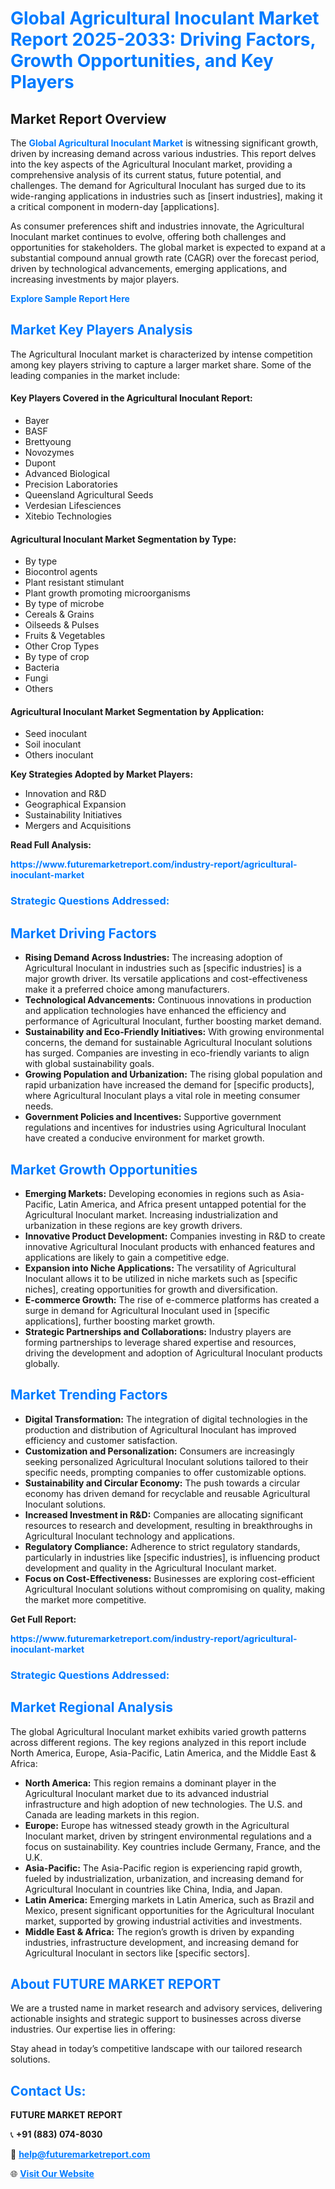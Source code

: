 <h1 style="color: #007BFF;">Global Agricultural Inoculant Market Report 2025-2033: Driving Factors, Growth Opportunities, and Key Players</h1>

<section id="overview">
<h2>Market Report Overview</h2>
<p>The <a href="https://www.futuremarketreport.com/industry-report/agricultural-inoculant-market" style="color: #007BFF; text-decoration: none;"><strong>Global Agricultural Inoculant Market</strong></a> is witnessing significant growth, driven by increasing demand across various industries. This report delves into the key aspects of the Agricultural Inoculant market, providing a comprehensive analysis of its current status, future potential, and challenges. The demand for Agricultural Inoculant has surged due to its wide-ranging applications in industries such as [insert industries], making it a critical component in modern-day [applications].</p>
<p>As consumer preferences shift and industries innovate, the Agricultural Inoculant market continues to evolve, offering both challenges and opportunities for stakeholders. The global market is expected to expand at a substantial compound annual growth rate (CAGR) over the forecast period, driven by technological advancements, emerging applications, and increasing investments by major players.</p>
</section>

<section id="overview">
<p><a href="https://www.futuremarketreport.com/request-sample/reportId=103281" style="color: #007BFF; text-decoration: none;"><strong>Explore Sample Report Here</strong></a></p>
</section>

<section id="key-players">
<h2 style="color: #007BFF;">Market Key Players Analysis</h2>
<p>The Agricultural Inoculant market is characterized by intense competition among key players striving to capture a larger market share. Some of the leading companies in the market include:</p>
<h4>Key Players Covered in the Agricultural Inoculant Report:</h4>
<ul><li>Bayer</li><li>BASF</li><li>Brettyoung</li><li>Novozymes</li><li>Dupont</li><li>Advanced Biological</li><li>Precision Laboratories</li><li>Queensland Agricultural Seeds</li><li>Verdesian Lifesciences</li><li>Xitebio Technologies</li></ul>
<h4>Agricultural Inoculant Market Segmentation by Type:</h4>
<ul><li>By type</li><li>Biocontrol agents</li><li>Plant resistant stimulant</li><li>Plant growth promoting microorganisms</li><li>By type of microbe</li><li>Cereals &amp; Grains</li><li>Oilseeds &amp; Pulses</li><li>Fruits &amp; Vegetables</li><li>Other Crop Types</li><li>By type of crop</li><li>Bacteria</li><li>Fungi</li><li>Others</li></ul>

<h4>Agricultural Inoculant Market Segmentation by Application:</h4>
<ul><li>Seed inoculant</li><li>Soil inoculant</li><li>Others inoculant</li></ul>
<p><strong>Key Strategies Adopted by Market Players:</strong></p>
<ul>
<li>Innovation and R&D</li>
<li>Geographical Expansion</li>
<li>Sustainability Initiatives</li>
<li>Mergers and Acquisitions</li>
</ul>
</section>

<section>
<p><strong>Read Full Analysis: </strong></p><a href="https://www.futuremarketreport.com/industry-report/agricultural-inoculant-market" style="color: #007BFF; text-decoration: none;"><strong>https://www.futuremarketreport.com/industry-report/agricultural-inoculant-market</strong></a>
<h3 style="color: #007BFF;">Strategic Questions Addressed:</h3>
</section>

<section id="driving-factors">
<h2 style="color: #007BFF;">Market Driving Factors</h2>
<ul>
<li><strong>Rising Demand Across Industries:</strong> The increasing adoption of Agricultural Inoculant in industries such as [specific industries] is a major growth driver. Its versatile applications and cost-effectiveness make it a preferred choice among manufacturers.</li>
<li><strong>Technological Advancements:</strong> Continuous innovations in production and application technologies have enhanced the efficiency and performance of Agricultural Inoculant, further boosting market demand.</li>
<li><strong>Sustainability and Eco-Friendly Initiatives:</strong> With growing environmental concerns, the demand for sustainable Agricultural Inoculant solutions has surged. Companies are investing in eco-friendly variants to align with global sustainability goals.</li>
<li><strong>Growing Population and Urbanization:</strong> The rising global population and rapid urbanization have increased the demand for [specific products], where Agricultural Inoculant plays a vital role in meeting consumer needs.</li>
<li><strong>Government Policies and Incentives:</strong> Supportive government regulations and incentives for industries using Agricultural Inoculant have created a conducive environment for market growth.</li>
</ul>
</section>

<section id="growth-opportunities">
<h2 style="color: #007BFF;">Market Growth Opportunities</h2>
<ul>
<li><strong>Emerging Markets:</strong> Developing economies in regions such as Asia-Pacific, Latin America, and Africa present untapped potential for the Agricultural Inoculant market. Increasing industrialization and urbanization in these regions are key growth drivers.</li>
<li><strong>Innovative Product Development:</strong> Companies investing in R&D to create innovative Agricultural Inoculant products with enhanced features and applications are likely to gain a competitive edge.</li>
<li><strong>Expansion into Niche Applications:</strong> The versatility of Agricultural Inoculant allows it to be utilized in niche markets such as [specific niches], creating opportunities for growth and diversification.</li>
<li><strong>E-commerce Growth:</strong> The rise of e-commerce platforms has created a surge in demand for Agricultural Inoculant used in [specific applications], further boosting market growth.</li>
<li><strong>Strategic Partnerships and Collaborations:</strong> Industry players are forming partnerships to leverage shared expertise and resources, driving the development and adoption of Agricultural Inoculant products globally.</li>
</ul>
</section>

<section id="trending-factors">
<h2 style="color: #007BFF;">Market Trending Factors</h2>
<ul>
<li><strong>Digital Transformation:</strong> The integration of digital technologies in the production and distribution of Agricultural Inoculant has improved efficiency and customer satisfaction.</li>
<li><strong>Customization and Personalization:</strong> Consumers are increasingly seeking personalized Agricultural Inoculant solutions tailored to their specific needs, prompting companies to offer customizable options.</li>
<li><strong>Sustainability and Circular Economy:</strong> The push towards a circular economy has driven demand for recyclable and reusable Agricultural Inoculant solutions.</li>
<li><strong>Increased Investment in R&D:</strong> Companies are allocating significant resources to research and development, resulting in breakthroughs in Agricultural Inoculant technology and applications.</li>
<li><strong>Regulatory Compliance:</strong> Adherence to strict regulatory standards, particularly in industries like [specific industries], is influencing product development and quality in the Agricultural Inoculant market.</li>
<li><strong>Focus on Cost-Effectiveness:</strong> Businesses are exploring cost-efficient Agricultural Inoculant solutions without compromising on quality, making the market more competitive.</li>
</ul>
</section>

<section>
<p><strong>Get Full Report: </strong></p><a href="https://www.futuremarketreport.com/industry-report/agricultural-inoculant-market" style="color: #007BFF; text-decoration: none;"><strong>https://www.futuremarketreport.com/industry-report/agricultural-inoculant-market</strong></a>
<h3 style="color: #007BFF;">Strategic Questions Addressed:</h3>
</section>


<section id="regional-analysis">
<h2 style="color: #007BFF;">Market Regional Analysis</h2>
<p>The global Agricultural Inoculant market exhibits varied growth patterns across different regions. The key regions analyzed in this report include North America, Europe, Asia-Pacific, Latin America, and the Middle East & Africa:</p>
<ul>
<li><strong>North America:</strong> This region remains a dominant player in the Agricultural Inoculant market due to its advanced industrial infrastructure and high adoption of new technologies. The U.S. and Canada are leading markets in this region.</li>
<li><strong>Europe:</strong> Europe has witnessed steady growth in the Agricultural Inoculant market, driven by stringent environmental regulations and a focus on sustainability. Key countries include Germany, France, and the U.K.</li>
<li><strong>Asia-Pacific:</strong> The Asia-Pacific region is experiencing rapid growth, fueled by industrialization, urbanization, and increasing demand for Agricultural Inoculant in countries like China, India, and Japan.</li>
<li><strong>Latin America:</strong> Emerging markets in Latin America, such as Brazil and Mexico, present significant opportunities for the Agricultural Inoculant market, supported by growing industrial activities and investments.</li>
<li><strong>Middle East & Africa:</strong> The region’s growth is driven by expanding industries, infrastructure development, and increasing demand for Agricultural Inoculant in sectors like [specific sectors].</li>
</ul>
</section>

<footer>
<h2 style="color: #007BFF;">About FUTURE MARKET REPORT</h2>
<p>We are a trusted name in market research and advisory services, delivering actionable insights and strategic support to businesses across diverse industries. Our expertise lies in offering:</p>

<p>Stay ahead in today’s competitive landscape with our tailored research solutions.</p>

<h2 style="color: #007BFF;">Contact Us:</h2>
<p><strong>FUTURE MARKET REPORT</strong></p>
<p>📞 <strong>+91 (883) 074-8030</strong></p>
<p>📧 <strong><a href="mailto:help@futuremarketreport.com" style="color: #007BFF;">help@futuremarketreport.com</a></strong></p>
<p>🌐 <strong><a href="https://www.futuremarketreport.com/" style="color: #007BFF;">Visit Our Website</a></strong></p>
</footer>
